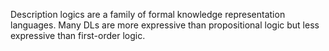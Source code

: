 Description logics are a family of formal knowledge representation languages. Many DLs are more expressive than propositional logic but less expressive than first-order logic.
